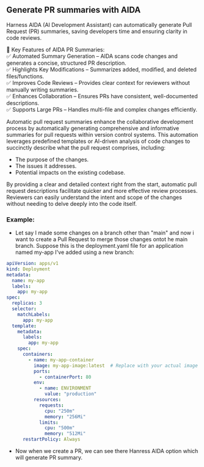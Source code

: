 ## Generate PR summaries with AIDA

Harness AIDA (AI Development Assistant) can automatically generate Pull Request (PR) summaries, saving developers time and ensuring clarity in code reviews.

🔹 Key Features of AIDA PR Summaries: </br>
✅ Automated Summary Generation – AIDA scans code changes and generates a concise, structured PR description. </br>
✅ Highlights Key Modifications – Summarizes added, modified, and deleted files/functions. </br>
✅ Improves Code Reviews – Provides clear context for reviewers without manually writing summaries. </br>
✅ Enhances Collaboration – Ensures PRs have consistent, well-documented descriptions. </br>
✅ Supports Large PRs – Handles multi-file and complex changes efficiently. </br>

Automatic pull request summaries enhance the collaborative development process by automatically generating comprehensive and informative summaries for pull requests within version control systems. This automation leverages predefined templates or AI-driven analysis of code changes to succinctly describe what the pull request comprises, including:
- The purpose of the changes.
- The issues it addresses.
- Potential impacts on the existing codebase. </br>

By providing a clear and detailed context right from the start, automatic pull request descriptions facilitate quicker and more effective review processes. Reviewers can easily understand the intent and scope of the changes without needing to delve deeply into the code itself. </br>

### Example:
- Let say I made some changes on a branch other than "main" and now i want to create a Pull Request to merge those changes ontot he main branch. Suppose this is the deployment.yaml file for an application named my-app I've added using a new branch:
```yaml
apiVersion: apps/v1
kind: Deployment
metadata:
  name: my-app
  labels:
    app: my-app
spec:
  replicas: 3
  selector:
    matchLabels:
      app: my-app
  template:
    metadata:
      labels:
        app: my-app
    spec:
      containers:
        - name: my-app-container
          image: my-app-image:latest  # Replace with your actual image
          ports:
            - containerPort: 80
          env:
            - name: ENVIRONMENT
              value: "production"
          resources:
            requests:
              cpu: "250m"
              memory: "256Mi"
            limits:
              cpu: "500m"
              memory: "512Mi"
      restartPolicy: Always
```
- Now when we create a PR, we can see there Hanress AIDA option which will generate PR summary.
  
